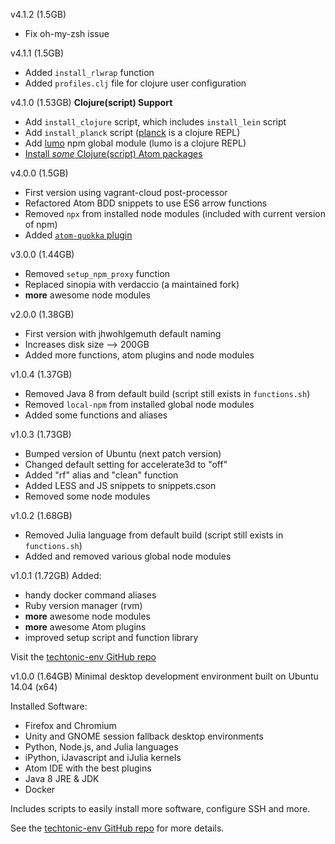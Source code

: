 v4.1.2 (1.5GB)
- Fix oh-my-zsh issue

v4.1.1 (1.5GB)
- Added `install_rlwrap` function
- Added `profiles.clj` file for clojure user configuration

v4.1.0 (1.53GB)
**Clojure(script) Support**
- Add `install_clojure` script, which includes `install_lein` script
- Add `install_planck` script ([planck](http://planck-repl.org/) is a clojure REPL)
- Add [lumo](https://github.com/anmonteiro/lumo) npm global module (lumo is a clojure REPL)
- [Install *some* Clojure(script) Atom packages](https://gist.github.com/jhwohlgemuth/45fcb219bce777777c809158d25f4d90#install-these-packages)

v4.0.0 (1.5GB)
- First version using vagrant-cloud post-processor
- Refactored Atom BDD snippets to use ES6 arrow functions
- Removed `npx` from installed node modules (included with current version of npm)
- Added [`atom-quokka` plugin](https://medium.com/@artem.govorov/quokka-live-javascript-scratchpad-for-atom-editor-a4edd27b7d91)

v3.0.0 (1.44GB)
- Removed `setup_npm_proxy` function
- Replaced sinopia with verdaccio (a maintained fork)
- **more** awesome node modules

v2.0.0 (1.38GB)
- First version with jhwohlgemuth default naming
- Increases disk size --> 200GB
- Added more functions, atom plugins and node modules

v1.0.4 (1.37GB)
- Removed Java 8 from default build (script still exists in `functions.sh`)
- Removed `local-npm` from installed global node modules
- Added some functions and aliases

v1.0.3 (1.73GB)
- Bumped version of Ubuntu (next patch version)
- Changed default setting for accelerate3d to "off"
- Added "rf" alias and "clean" function
- Added LESS and JS snippets to snippets.cson
- Removed some node modules

v1.0.2 (1.68GB)
- Removed Julia language from default build (script still exists in `functions.sh`)
- Added and removed various global node modules

v1.0.1 (1.72GB)
Added:
- handy docker command aliases
- Ruby version manager (rvm)
- **more** awesome node modules
- **more** awesome Atom plugins
- improved setup script and function library

Visit the [techtonic-env GitHub repo](https://github.com/jhwohlgemuth/techtonic-env)

v1.0.0 (1.64GB)
Minimal desktop development environment built on Ubuntu 14.04 (x64)

Installed Software:
- Firefox and Chromium
- Unity and GNOME session fallback desktop environments
- Python, Node.js, and Julia languages
- iPython, iJavascript and iJulia kernels
- Atom IDE with the best plugins
- Java 8 JRE & JDK
- Docker

Includes scripts to easily install more software, configure SSH and more.

See the [techtonic-env GitHub repo](https://github.com/jhwohlgemuth/techtonic-env) for more details.
